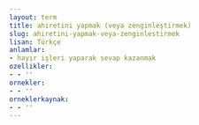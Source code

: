 ```yaml
---
layout: term
title: ahiretini yapmak (veya zenginleştirmek)
slug: ahiretini-yapmak-veya-zenginlestirmek
lisan: Türkçe
anlamlar:
- hayır işleri yaparak sevap kazanmak
ozellikler:
- - ''
ornekler:
- - ''
orneklerkaynak:
- - ''
---
```

